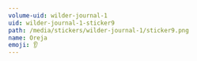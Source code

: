 ```yaml
---
volume-uid: wilder-journal-1
uid: wilder-journal-1-sticker9
path: /media/stickers/wilder-journal-1/sticker9.png
name: Oreja
emoji: 👂
---
```

